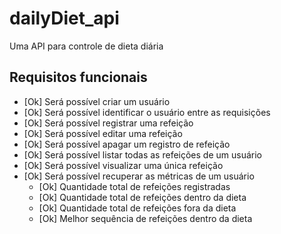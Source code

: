 # dailyDiet_api
Uma API para controle de dieta diária

## Requisitos funcionais

- [Ok] Será possível criar um usuário
- [Ok] Será possível identificar o usuário entre as requisições
- [Ok] Será possível registrar uma refeição
- [Ok] Será possível editar uma refeição
- [Ok] Será possível apagar um registro de refeição
- [Ok] Será possível listar todas as refeições de um usuário
- [Ok] Será possível visualizar uma única refeição
- [Ok] Será possível recuperar as métricas de um usuário
    - [Ok] Quantidade total de refeições registradas
    - [Ok] Quantidade total de refeições dentro da dieta
    - [Ok] Quantidade total de refeições fora da dieta
    - [Ok] Melhor sequência de refeições dentro da dieta
